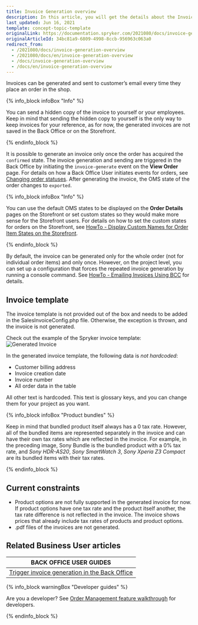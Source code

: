 ```yaml
---
title: Invoice Generation overview
description: In this article, you will get the details about the Invoice Generation article provided by Spryker Commerce OS.
last_updated: Jun 16, 2021
template: concept-topic-template
originalLink: https://documentation.spryker.com/2021080/docs/invoice-generation-overview
originalArticleId: 34bc81a9-6809-4998-8ccb-956963c063a0
redirect_from:
  - /2021080/docs/invoice-generation-overview
  - /2021080/docs/en/invoice-generation-overview
  - /docs/invoice-generation-overview
  - /docs/en/invoice-generation-overview
---
```


Invoices can be generated and sent to customer’s email every time they place an order in the shop.

{% info_block infoBox "Info" %}

You can send a hidden copy of the invoice to yourself or your employees. Keep in mind that sending the hidden copy to yourself is the only way to keep invoices for your reference, as for now, the generated invoices are not saved in the Back Office or on the Storefront.

{% endinfo_block %}

It is possible to generate an invoice only once the order has acquired the `confirmed` state. The invoice generation and sending are triggered in the Back Office by initiating the `invoice-generate` event on the **View Order** page. For details on how a Back Office User initiates events for orders, see [Changing order statuses](/docs/scos/user/back-office-user-guides/{{page.version}}/sales/orders/changing-the-state-of-order-items.html). After generating the invoice, the OMS state of the order changes to `exported`.

{% info_block infoBox "Info" %}

You can use the default OMS states to be displayed on the **Order Details** pages on the Storefront or set custom states so they would make more sense for the Storefront users. For details on how to set the custom states for orders on the Storefront, see [HowTo - Display Custom Names for Order Item States on the Storefront](/docs/scos/dev/tutorials-and-howtos/howtos/feature-howtos/howto-display-custom-names-for-order-item-states-on-the-storefront.html).

{% endinfo_block %}

By default, the invoice can be generated only for the whole order (not for individual order items) and only once. However, on the project level, you can set up a configuration that forces the repeated invoice generation by running a console command. See [HowTo - Emailing Invoices Using BCC](/docs/scos/dev/tutorials-and-howtos/howtos/feature-howtos/howto-emailing-invoices-using-bcc.html)  for details.


## Invoice template
The invoice template is not provided out of the box and needs to be added in the SalesInvoiceConfig.php file. Otherwise, the exception is thrown, and the invoice is not generated.

Check out the example of the Spryker invoice template:
![Generated Invoice](https://spryker.s3.eu-central-1.amazonaws.com/docs/Features/Order+Management/Invoice+Generation/generated-invoice.png)

In the generated invoice template, the following data is *not hardcoded*:

* Customer billing address
* Invoice creation date
* Invoice number
* All order data in the table

All other text is hardcoded. This text is glossary keys, and you can change them for your project as you want.

{% info_block infoBox "Product bundles" %}

Keep in mind that bundled product itself always has a 0 tax rate. However, all of the bundled items are represented separately in the invoice and can have their own tax rates which are reflected in the invoice. For example, in the preceding image, Sony Bundle is the bundled product with a 0% tax rate, and *Sony HDR-AS20*, *Sony SmartWatch 3*, *Sony Xperia Z3 Compact* are its bundled items with their tax rates.

{% endinfo_block %}

## Current constraints

* Product options are not fully supported in the generated invoice for now. If product options have one tax rate and the product itself another, the tax rate difference is not reflected in the invoice. The invoice shows prices that already include tax rates of products and product options.
* .pdf files of the invoices are not generated.

## Related Business User articles

|BACK OFFICE USER GUIDES|
|---|
| [Trigger invoice generation in the Back Office](/docs/scos/user/back-office-user-guides/{{page.version}}/sales/orders/changing-the-state-of-order-items.html)  |

{% info_block warningBox "Developer guides" %}

Are you a developer? See [Order Management feature walkthrough](/docs/scos/dev/feature-walkthroughs/{{page.version}}/order-management-feature-walkthrough/order-management-feature-wakthrough.html) for developers.

{% endinfo_block %}
